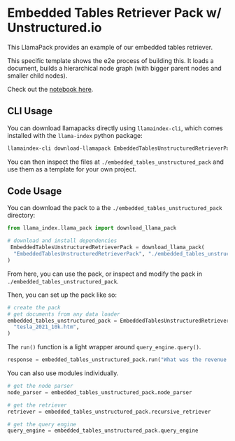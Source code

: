 # Embedded Tables Retriever Pack w/ Unstructured.io

This LlamaPack provides an example of our embedded tables retriever.

This specific template shows the e2e process of building this. It loads
a document, builds a hierarchical node graph (with bigger parent nodes and smaller
child nodes).

Check out the [notebook here](https://github.com/run-llama/llama-hub/blob/main/llama_hub/llama_packs/recursive_retriever/embedded_tables_unstructured/embedded_tables.ipynb).

## CLI Usage

You can download llamapacks directly using `llamaindex-cli`, which comes installed with the `llama-index` python package:

```bash
llamaindex-cli download-llamapack EmbeddedTablesUnstructuredRetrieverPack --download-dir ./embedded_tables_unstructured_pack
```

You can then inspect the files at `./embedded_tables_unstructured_pack` and use them as a template for your own project.

## Code Usage

You can download the pack to a the `./embedded_tables_unstructured_pack` directory:

```python
from llama_index.llama_pack import download_llama_pack

# download and install dependencies
 EmbeddedTablesUnstructuredRetrieverPack = download_llama_pack(
  "EmbeddedTablesUnstructuredRetrieverPack", "./embedded_tables_unstructured_pack"
)
```

From here, you can use the pack, or inspect and modify the pack in `./embedded_tables_unstructured_pack`.

Then, you can set up the pack like so:

```python
# create the pack
# get documents from any data loader
embedded_tables_unstructured_pack = EmbeddedTablesUnstructuredRetrieverPack(
  "tesla_2021_10k.htm",
)
```

The `run()` function is a light wrapper around `query_engine.query()`.

```python
response = embedded_tables_unstructured_pack.run("What was the revenue in 2020?")
```

You can also use modules individually.

```python
# get the node parser
node_parser = embedded_tables_unstructured_pack.node_parser

# get the retriever
retriever = embedded_tables_unstructured_pack.recursive_retriever

# get the query engine
query_engine = embedded_tables_unstructured_pack.query_engine
```